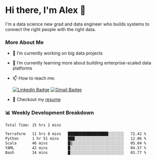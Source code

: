 # Hi there, I'm Alex  👋

I'm a data science new grad and data engineer who builds systems to connect the right people with the right data. 

### More About Me

- 🔭 I’m currently working on big data projects
- 🌱 I’m currently learning more about building enterprise-scaled data platforms
- 📫 How to reach me:

  [![Linkedin Badge](https://img.shields.io/badge/LinkedIn-0077B5?style=for-the-badge&logo=linkedin&logoColor=white)](https://www.linkedin.com/in/alex-chen-112523chen/) [![Gmail Badge](https://img.shields.io/badge/Gmail-D14836?style=for-the-badge&logo=gmail&logoColor=white)](mailto:itsalexchen@gmail.com)
- 📝 Checkout my [resume](https://itsalexchen.vercel.app/AlexChenResume.pdf)



### 📊 Weekly Development Breakdown
<!--START_SECTION:waka-->

```txt
Total Time: 15 hrs 2 mins

Terraform   11 hrs 8 mins   ██████████████████░░░░░░░   72.42 %
Python      1 hr 51 mins    ███░░░░░░░░░░░░░░░░░░░░░░   12.06 %
Scala       46 mins         █▒░░░░░░░░░░░░░░░░░░░░░░░   05.04 %
YAML        42 mins         █░░░░░░░░░░░░░░░░░░░░░░░░   04.57 %
Bash        34 mins         █░░░░░░░░░░░░░░░░░░░░░░░░   03.77 %
```

<!--END_SECTION:waka-->
